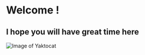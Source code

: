 # Welcome !

## I hope you will have great time here  


![Image of Yaktocat](https://octodex.github.com/images/yaktocat.png)
